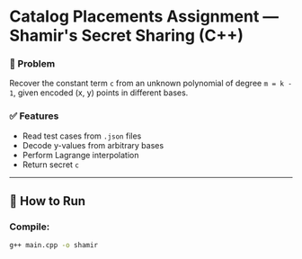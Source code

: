 # Catalog Placements Assignment — Shamir's Secret Sharing (C++)

### 🔐 Problem
Recover the constant term `c` from an unknown polynomial of degree `m = k - 1`, given encoded (x, y) points in different bases.

### ✅ Features
- Read test cases from `.json` files
- Decode y-values from arbitrary bases
- Perform Lagrange interpolation
- Return secret `c`

---

## 🚀 How to Run

### Compile:
```bash
g++ main.cpp -o shamir
